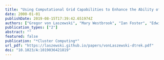 ```yaml
---
title: "Using Computational Grid Capabilities to Enhance the Ability of an X-Ray Source for Structural Biology"
date: 2000-01-01
publishDate: 2019-08-15T17:39:42.651974Z
authors: ["Gregor von Laszewski", "Mary Westbrook", "Ian Foster", "Edwin Westbrook", "Craig Barnes"]
publication_types: ["2"]
abstract: ""
featured: false
publication: "*Cluster Computing*"
url_pdf: "https://laszewski.github.io/papers/vonLaszewski-dtrek.pdf"
doi: "10.1023/A:1019036421819"
---
```


